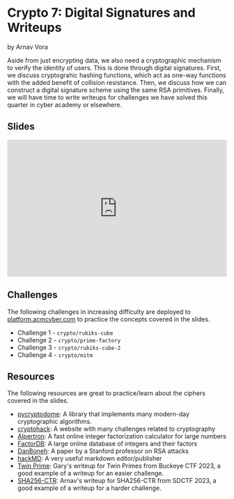 # Crypto 7: Digital Signatures and Writeups
by Arnav Vora

Aside from just encrypting data, we also need a cryptographic mechanism to verify the identity of users. This is done through digital signatures. First, we discuss cryptograhic hashing functions, which act as one-way functions with the added benefit of collision resistance. Then, we discuss how we can construct a digital signature scheme using the same RSA primitives. Finally, we will have time to write writeups for challenges we have solved this quarter in cyber academy or elsewhere.

## Slides
<iframe src="https://docs.google.com/presentation/d/e/2PACX-1vQvAkLsA2-z_STMMbMDSHbIGVtGWdBv7Le67-lTDHlHuRhTSiFcy4zY8NMa35HX9GCFUpXJKxfNqp2b/embed?start=false&loop=false&delayms=3000" frameborder="0" width="100%" style="aspect-ratio: 16 / 10;" allowfullscreen="true" mozallowfullscreen="true" webkitallowfullscreen="true"></iframe>

## Challenges
The following challenges in increasing difficulty are deployed to [platform.acmcyber.com](https://platform.acmcyber.com) to practice the concepts covered in the slides.
- Challenge 1 - `crypto/rubiks-cube`
- Challenge 2 - `crypto/prime-factory`
- Challenge 3 - `crypto/rubiks-cube-2`
- Challenge 4 - `crypto/mitm`

## Resources
The following resources are great to practice/learn about the ciphers covered in the slides.
- [pycryptodome](https://pypi.org/project/pycryptodome/): A library that implements many modern-day cryptographic algorithms.
- [cryptohack](https://cryptohack.org/): A website with many challenges related to cryptography
- [Alpertron](https://www.alpertron.com.ar/ECM.HTM): A fast online integer factorization calculator for large numbers
- [FactorDB](https://factordb.com/): A large online database of integers and their factors
- [DanBoneh](https://crypto.stanford.edu/~dabo/papers/RSA-survey.pdf): A paper by a Stanford professor on RSA attacks
- [hackMD](https://hackmd.io/): A very useful markdown editor/publisher
- [Twin Prime](https://freedthelamb.com/blog/2023/twinprime/): Gary's writeup for Twin Primes from Buckeye CTF 2023, a good example of a writeup for an easier challenge.
- [SHA256-CTR](https://github.com/AVDestroyer/CTF-Writeups/blob/main/sdctf2023/sha256-ctr.md): Arnav's writeup for SHA256-CTR from SDCTF 2023, a good example of a writeup for a harder challenge.